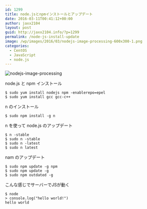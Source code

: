 ```yaml
---
id: 1299
title: node.jsとnpmインストールとアップデート
date: 2016-03-11T00:41:12+00:00
author: jaxx2104
layout: post
guid: http://jaxx2104.info/?p=1299
permalink: /node-js-install-update
image: /wp/images/2016/03/nodejs-image-processing-600x300-1.png
categories:
  - CentOS
  - JavaScript
  - node.js
---
```

<img src="/images/2016/03/nodejs-image-processing-600x300.png" alt="nodejs-image-processing" class="img-rounded img-responsive aligncenter size-medium wp-image-1303" />

node.js と npm インストール
```
$ sudo yum install nodejs npm -enablerepo=epel
$ sudo yum install gcc gcc-c++
```

n のインストール
```
$ sudo npm install -g n
```

n を使って node.js のアップデート
```
$ n -stable
$ sudo n -stable
$ sudo n -latest
$ sudo n latest
```

nam のアップデート
```
$ sudo npm update -g npm
$ sudo npm update -g
$ sudo npm outdated -g
```

こんな感じでサーバーでJSが動く

```
$ node
> console.log("hello world!")
hello world
```
